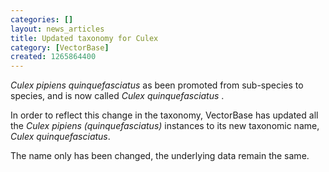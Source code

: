 ```yaml
---
categories: []
layout: news_articles
title: Updated taxonomy for Culex
category: [VectorBase]
created: 1265864400
---
```

<i>Culex pipiens quinquefasciatus</i> as been promoted from sub-species to  species, and is now called <i>Culex quinquefasciatus</i> .
<p>
In order to reflect this change in the taxonomy, VectorBase has updated all the <i>Culex pipiens (quinquefasciatus)</i> instances to its new taxonomic name, <i>Culex quinquefasciatus</i>.   
<p>
The name only has been changed, the underlying data remain the same. 
